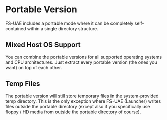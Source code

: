 # Portable Version

FS-UAE includes a portable mode where it can be completely self-contained
within a single directory structure.

## Mixed Host OS Support

You can combine the portable versions for all supported operating systems
and CPU architectures. Just extract every portable version (the ones you
want) on top of each other.

## Temp Files

The portable version will still store temporary files in the system-provided
temp directory. This is the only exception where FS-UAE (Launcher) writes
files outside the portable directory (except also if you specifically use
floppy / HD media from outside the portable directory of course).
